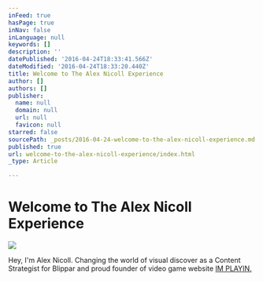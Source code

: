 ```yaml
---
inFeed: true
hasPage: true
inNav: false
inLanguage: null
keywords: []
description: ''
datePublished: '2016-04-24T18:33:41.566Z'
dateModified: '2016-04-24T18:33:20.440Z'
title: Welcome to The Alex Nicoll Experience
author: []
authors: []
publisher:
  name: null
  domain: null
  url: null
  favicon: null
starred: false
sourcePath: _posts/2016-04-24-welcome-to-the-alex-nicoll-experience.md
published: true
url: welcome-to-the-alex-nicoll-experience/index.html
_type: Article

---
```

# Welcome to The Alex Nicoll Experience
![](https://the-grid-user-content.s3-us-west-2.amazonaws.com/901cf56a-f352-4fef-8dd9-0938d4ce6cd3.jpg)

Hey, I'm Alex Nicoll. Changing the world of visual discover as a Content Strategist for Blippar and proud founder of video game website [IM PLAYIN.][0]

[0]: http://www.implayin.co.uk/